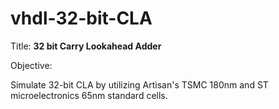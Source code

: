 # vhdl-32-bit-CLA

Title: **32 bit Carry Lookahead Adder**

Objective:

Simulate 32-bit CLA by utilizing Artisan's TSMC 180nm and ST microelectronics 65nm standard cells.